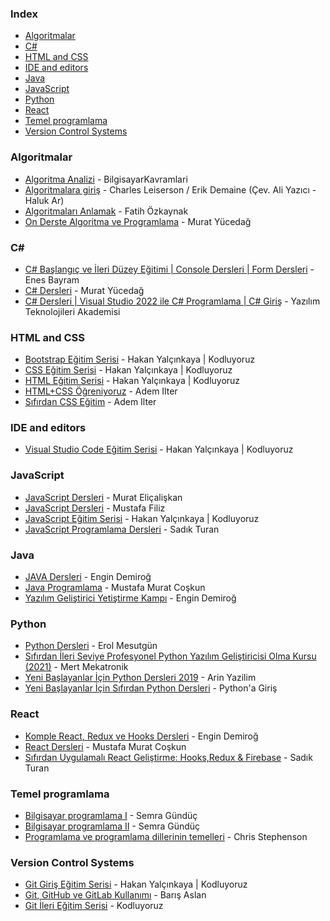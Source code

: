 ### Index

* [Algoritmalar](#algoritmalar)
* [C#](#c-sharp)
* [HTML and CSS](#html-and-css)
* [IDE and editors](#ide-and-editors)
* [Java](#java)
* [JavaScript](#javascript)
* [Python](#python)
* [React](#react)
* [Temel programlama](#temel-programlama)
* [Version Control Systems](#version-control-systems)


### Algoritmalar

* [Algoritma Analizi](https://www.youtube.com/playlist?list=PLh9ECzBB8tJPTWIUbZjHZMMGuZcpHUv5h) - BilgisayarKavramlari
* [Algoritmalara giriş](https://acikders.tuba.gov.tr/course/view.php?id=133) - Charles Leiserson / Erik Demaine (Çev. Ali Yazıcı - Haluk Ar)
* [Algoritmaları Anlamak](https://www.youtube.com/playlist?list=PLR_3k5Bkz0SBA9PoV6DrxpghD7pqPScGJ) - Fatih Özkaynak
* [On Derste Algoritma ve Programlama](https://www.youtube.com/playlist?list=PLKnjBHu2xXNNiJdlhiEl_RMkK0PbJ1_DB) - Murat Yücedağ


### <a id='c-sharp'></a>C#

* [C# Başlangıç ve İleri Düzey Eğitimi \| Console Dersleri \| Form Dersleri](https://www.youtube.com/playlist?list=PLURN6mxdcwL960S-bRuf1F6K09yzNjgcn) - Enes Bayram
* [C# Dersleri](https://www.youtube.com/playlist?list=PLKnjBHu2xXNPkeQtMOJczzEO6LK5OV35K) - Murat Yücedağ
* [C# Dersleri \| Visual Studio 2022 ile C# Programlama \| C# Giriş](https://www.youtube.com/playlist?list=PLi1BmHvgBkxIYweLR52cRJnit4AEEugn4) - Yazılım Teknolojileri Akademisi


### HTML and CSS

* [Bootstrap Eğitim Serisi](https://youtube.com/playlist?list=PLGrTHqyRDvx5ZUs7h8mfGACFpnVipTNkA) - Hakan Yalçınkaya \| Kodluyoruz
* [CSS Eğitim Serisi](https://youtube.com/playlist?list=PLGrTHqyRDvx501K3-IMgS1fz-KfEB37gM) - Hakan Yalçınkaya \| Kodluyoruz
* [HTML Eğitim Serisi](https://youtube.com/playlist?list=PLGrTHqyRDvx7aP99nDNRKDi70bLFr_kX-) - Hakan Yalçınkaya \| Kodluyoruz
* [HTML+CSS Öğreniyoruz](https://www.youtube.com/playlist?list=PLadt0EaV4m3Ae9mBaQNylUKUaFK38F4EB) - Adem Ilter
* [Sıfırdan CSS Eğitim](https://www.youtube.com/playlist?list=PLadt0EaV4m3BX9JaZbKS9B8076bruv93Y) - Adem Ilter


### IDE and editors

* [Visual Studio Code Eğitim Serisi](https://youtube.com/playlist?list=PLGrTHqyRDvx72uHNQ6aZXxa1pSKViqIhE) - Hakan Yalçınkaya \| Kodluyoruz


### JavaScript

* [JavaScript Dersleri](https://javascript.sitesi.web.tr) - Murat Eliçalişkan
* [JavaScript Dersleri](https://www.youtube.com/playlist?list=PLdYLIhwDacdFC-Yrz7hscxwmOpuhnMigs) - Mustafa Filiz
* [JavaScript Eğitim Serisi](https://youtube.com/playlist?list=PLGrTHqyRDvx6PqKkqSPwph57HNN4RWgR2) - Hakan Yalçınkaya \| Kodluyoruz
* [JavaScript Programlama Dersleri](https://www.youtube.com/playlist?list=PLXuv2PShkuHws6qBQiX1fwEdBA25XOze-) - Sadık Turan


### Java

* [JAVA Dersleri](https://www.youtube.com/playlist?list=PLqG356ExoxZUGwbqoJEKSMnaxVJe4Uvf8) - Engin Demiroğ
* [Java Programlama](https://www.youtube.com/playlist?list=PLIHume2cwmHctrHFHADb0slNyn95x2M4I) - Mustafa Murat Coşkun
* [Yazılım Geliştirici Yetiştirme Kampı](https://www.youtube.com/playlist?list=PLqG356ExoxZUuVYKLuiQLnref7Y4ims87) - Engin Demiroğ


### Python

* [Python Dersleri](https://www.youtube.com/playlist?list=PLWctyKyPphPiul3WbHkniANLqSheBVP3O) - Erol Mesutgün
* [Sıfırdan İleri Seviye Profesyonel Python Yazılım Geliştiricisi Olma Kursu (2021)](https://www.youtube.com/playlist?list=PLK6Whnd55IH5i1klkNSBDasIaO77l-Bm9) - Mert Mekatronik
* [Yeni Başlayanlar İçin Python Dersleri 2019](https://www.youtube.com/playlist?list=PL-Hkw4CrSVq9Y_RP7Q9Kn-bgZvVdl1cBy) - Arin Yazilim
* [Yeni Başlayanlar İçin Sıfırdan Python Dersleri](https://www.youtube.com/playlist?list=PL3kMAPso9YQ1Ls-5uTTIWWMkJoF_vyj5J) - Python'a Giriş


### React

* [Komple React, Redux ve Hooks Dersleri](https://www.youtube.com/playlist?list=PLqG356ExoxZXEW9h1uTWCwqLLTJ_bO5Be) - Engin Demiroğ
* [React Dersleri](https://www.youtube.com/playlist?list=PLIHume2cwmHeydP0GkOzSxJHT1ph1BrWj) - Mustafa Murat Coşkun
* [Sıfırdan Uygulamalı React Geliştirme: Hooks,Redux & Firebase](https://www.youtube.com/playlist?list=PLXuv2PShkuHzbwIbcT29XZJBLyx3nWDzb) - Sadık Turan


### Temel programlama

* [Bilgisayar programlama I](https://acikders.ankara.edu.tr/course/view.php?id=8750) - Semra Gündüç
* [Bilgisayar programlama II](https://acikders.ankara.edu.tr/course/view.php?id=8756) - Semra Gündüç
* [Programlama ve programlama dillerinin temelleri](https://chrisstephenson.org/moodle/course/view.php?id=8) - Chris Stephenson


### Version Control Systems

* [Git Giriş Eğitim Serisi](https://youtube.com/playlist?list=PLGrTHqyRDvx4WAg9LPX_GKk7cKF7KBXOg) - Hakan Yalçınkaya \| Kodluyoruz
* [Git, GitHub ve GitLab Kullanımı](https://www.youtube.com/playlist?list=PLPrHLaayVkhnNstGIzQcxxnj6VYvsHBHy) - Barış Aslan
* [Git İleri Eğitim Serisi](https://youtube.com/playlist?list=PLGrTHqyRDvx6PVwxJmcQ0Veg1uoXRxQY8) - Kodluyoruz
